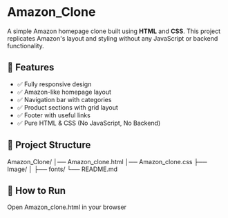 # Amazon_Clone

A simple Amazon homepage clone built using **HTML** and **CSS**. This project replicates Amazon's layout and styling without any JavaScript or backend functionality. 

## 🚀 Features  
- ✅ Fully responsive design  
- ✅ Amazon-like homepage layout  
- ✅ Navigation bar with categories  
- ✅ Product sections with grid layout  
- ✅ Footer with useful links  
- ✅ Pure HTML & CSS (No JavaScript, No Backend)  


## 📂 Project Structure  
Amazon_Clone/ │── Amazon_clone.html │── Amazon_clone.css ├── Image/ │ ├── fonts/ └── README.md


## 🎯 How to Run  
Open Amazon_clone.html in your browser

